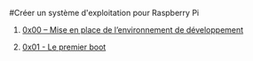 #Créer un système d'exploitation pour Raspberry Pi 

1. [0x00 – Mise en place de l’environnement de développement](https://geek.mg/fr/tutoriel/0x00-mise-place-de-lenvironnement-de-developpement/)

2. [0x01 - Le premier boot](https://geek.mg/fr/tutoriel/0x01-premier-boot/)
